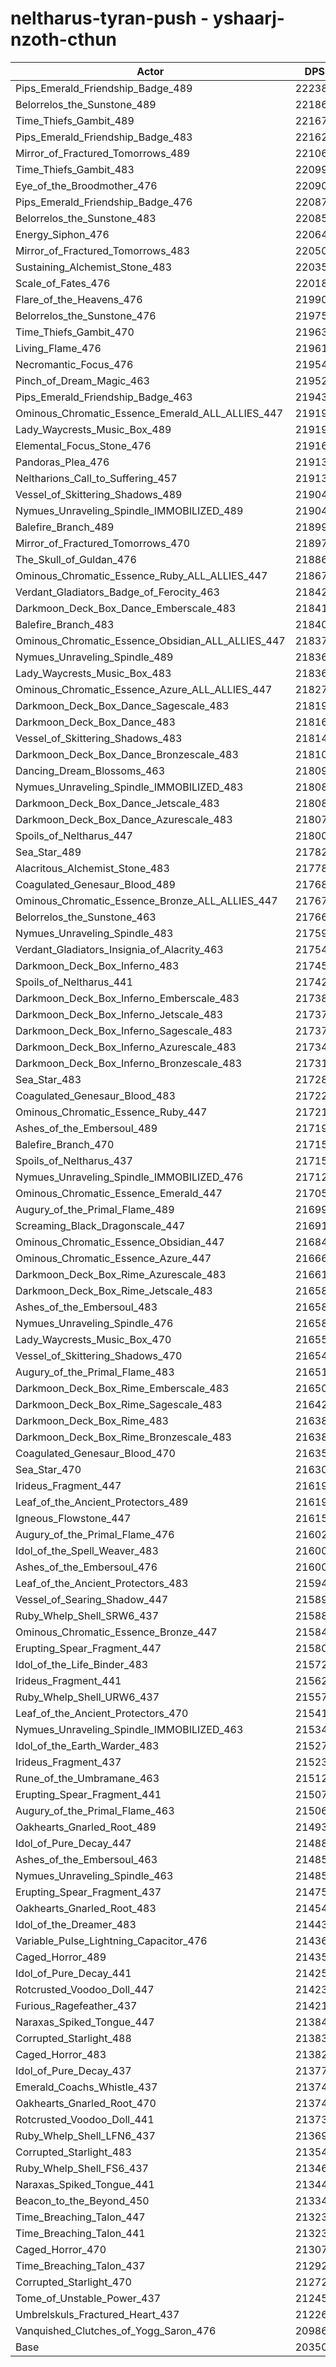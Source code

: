 # neltharus-tyran-push - yshaarj-nzoth-cthun
| Actor | DPS | Increase |
|---|:---:|:---:|
|Pips_Emerald_Friendship_Badge_489|222383|9.28%|
|Belorrelos_the_Sunstone_489|221866|9.02%|
|Time_Thiefs_Gambit_489|221678|8.93%|
|Pips_Emerald_Friendship_Badge_483|221626|8.90%|
|Mirror_of_Fractured_Tomorrows_489|221067|8.63%|
|Time_Thiefs_Gambit_483|220997|8.60%|
|Eye_of_the_Broodmother_476|220908|8.55%|
|Pips_Emerald_Friendship_Badge_476|220870|8.53%|
|Belorrelos_the_Sunstone_483|220859|8.53%|
|Energy_Siphon_476|220644|8.42%|
|Mirror_of_Fractured_Tomorrows_483|220505|8.35%|
|Sustaining_Alchemist_Stone_483|220357|8.28%|
|Scale_of_Fates_476|220185|8.20%|
|Flare_of_the_Heavens_476|219905|8.06%|
|Belorrelos_the_Sunstone_476|219753|7.98%|
|Time_Thiefs_Gambit_470|219633|7.93%|
|Living_Flame_476|219614|7.92%|
|Necromantic_Focus_476|219545|7.88%|
|Pinch_of_Dream_Magic_463|219524|7.87%|
|Pips_Emerald_Friendship_Badge_463|219439|7.83%|
|Ominous_Chromatic_Essence_Emerald_ALL_ALLIES_447|219197|7.71%|
|Lady_Waycrests_Music_Box_489|219192|7.71%|
|Elemental_Focus_Stone_476|219164|7.70%|
|Pandoras_Plea_476|219136|7.68%|
|Neltharions_Call_to_Suffering_457|219133|7.68%|
|Vessel_of_Skittering_Shadows_489|219047|7.64%|
|Nymues_Unraveling_Spindle_IMMOBILIZED_489|219047|7.64%|
|Balefire_Branch_489|218993|7.61%|
|Mirror_of_Fractured_Tomorrows_470|218973|7.60%|
|The_Skull_of_Guldan_476|218860|7.55%|
|Ominous_Chromatic_Essence_Ruby_ALL_ALLIES_447|218675|7.45%|
|Verdant_Gladiators_Badge_of_Ferocity_463|218427|7.33%|
|Darkmoon_Deck_Box_Dance_Emberscale_483|218411|7.32%|
|Balefire_Branch_483|218405|7.32%|
|Ominous_Chromatic_Essence_Obsidian_ALL_ALLIES_447|218371|7.31%|
|Nymues_Unraveling_Spindle_489|218367|7.30%|
|Lady_Waycrests_Music_Box_483|218364|7.30%|
|Ominous_Chromatic_Essence_Azure_ALL_ALLIES_447|218272|7.26%|
|Darkmoon_Deck_Box_Dance_Sagescale_483|218197|7.22%|
|Darkmoon_Deck_Box_Dance_483|218167|7.21%|
|Vessel_of_Skittering_Shadows_483|218140|7.19%|
|Darkmoon_Deck_Box_Dance_Bronzescale_483|218100|7.17%|
|Dancing_Dream_Blossoms_463|218092|7.17%|
|Nymues_Unraveling_Spindle_IMMOBILIZED_483|218085|7.16%|
|Darkmoon_Deck_Box_Dance_Jetscale_483|218083|7.16%|
|Darkmoon_Deck_Box_Dance_Azurescale_483|218078|7.16%|
|Spoils_of_Neltharus_447|218006|7.13%|
|Sea_Star_489|217825|7.04%|
|Alacritous_Alchemist_Stone_483|217781|7.02%|
|Coagulated_Genesaur_Blood_489|217689|6.97%|
|Ominous_Chromatic_Essence_Bronze_ALL_ALLIES_447|217674|6.96%|
|Belorrelos_the_Sunstone_463|217662|6.96%|
|Nymues_Unraveling_Spindle_483|217595|6.92%|
|Verdant_Gladiators_Insignia_of_Alacrity_463|217543|6.90%|
|Darkmoon_Deck_Box_Inferno_483|217453|6.85%|
|Spoils_of_Neltharus_441|217422|6.84%|
|Darkmoon_Deck_Box_Inferno_Emberscale_483|217387|6.82%|
|Darkmoon_Deck_Box_Inferno_Jetscale_483|217373|6.81%|
|Darkmoon_Deck_Box_Inferno_Sagescale_483|217370|6.81%|
|Darkmoon_Deck_Box_Inferno_Azurescale_483|217341|6.80%|
|Darkmoon_Deck_Box_Inferno_Bronzescale_483|217317|6.79%|
|Sea_Star_483|217289|6.77%|
|Coagulated_Genesaur_Blood_483|217228|6.74%|
|Ominous_Chromatic_Essence_Ruby_447|217215|6.74%|
|Ashes_of_the_Embersoul_489|217198|6.73%|
|Balefire_Branch_470|217157|6.71%|
|Spoils_of_Neltharus_437|217150|6.71%|
|Nymues_Unraveling_Spindle_IMMOBILIZED_476|217129|6.70%|
|Ominous_Chromatic_Essence_Emerald_447|217056|6.66%|
|Augury_of_the_Primal_Flame_489|216997|6.63%|
|Screaming_Black_Dragonscale_447|216910|6.59%|
|Ominous_Chromatic_Essence_Obsidian_447|216843|6.55%|
|Ominous_Chromatic_Essence_Azure_447|216663|6.47%|
|Darkmoon_Deck_Box_Rime_Azurescale_483|216612|6.44%|
|Darkmoon_Deck_Box_Rime_Jetscale_483|216588|6.43%|
|Ashes_of_the_Embersoul_483|216587|6.43%|
|Nymues_Unraveling_Spindle_476|216582|6.43%|
|Lady_Waycrests_Music_Box_470|216556|6.41%|
|Vessel_of_Skittering_Shadows_470|216547|6.41%|
|Augury_of_the_Primal_Flame_483|216510|6.39%|
|Darkmoon_Deck_Box_Rime_Emberscale_483|216506|6.39%|
|Darkmoon_Deck_Box_Rime_Sagescale_483|216428|6.35%|
|Darkmoon_Deck_Box_Rime_483|216389|6.33%|
|Darkmoon_Deck_Box_Rime_Bronzescale_483|216388|6.33%|
|Coagulated_Genesaur_Blood_470|216358|6.32%|
|Sea_Star_470|216307|6.29%|
|Irideus_Fragment_447|216194|6.24%|
|Leaf_of_the_Ancient_Protectors_489|216191|6.23%|
|Igneous_Flowstone_447|216152|6.21%|
|Augury_of_the_Primal_Flame_476|216025|6.15%|
|Idol_of_the_Spell_Weaver_483|216002|6.14%|
|Ashes_of_the_Embersoul_476|216000|6.14%|
|Leaf_of_the_Ancient_Protectors_483|215948|6.11%|
|Vessel_of_Searing_Shadow_447|215890|6.09%|
|Ruby_Whelp_Shell_SRW6_437|215887|6.08%|
|Ominous_Chromatic_Essence_Bronze_447|215840|6.06%|
|Erupting_Spear_Fragment_447|215806|6.04%|
|Idol_of_the_Life_Binder_483|215721|6.00%|
|Irideus_Fragment_441|215621|5.95%|
|Ruby_Whelp_Shell_URW6_437|215577|5.93%|
|Leaf_of_the_Ancient_Protectors_470|215419|5.85%|
|Nymues_Unraveling_Spindle_IMMOBILIZED_463|215345|5.82%|
|Idol_of_the_Earth_Warder_483|215272|5.78%|
|Irideus_Fragment_437|215235|5.76%|
|Rune_of_the_Umbramane_463|215124|5.71%|
|Erupting_Spear_Fragment_441|215074|5.69%|
|Augury_of_the_Primal_Flame_463|215067|5.68%|
|Oakhearts_Gnarled_Root_489|214936|5.62%|
|Idol_of_Pure_Decay_447|214883|5.59%|
|Ashes_of_the_Embersoul_463|214854|5.58%|
|Nymues_Unraveling_Spindle_463|214851|5.58%|
|Erupting_Spear_Fragment_437|214759|5.53%|
|Oakhearts_Gnarled_Root_483|214546|5.43%|
|Idol_of_the_Dreamer_483|214437|5.37%|
|Variable_Pulse_Lightning_Capacitor_476|214364|5.34%|
|Caged_Horror_489|214352|5.33%|
|Idol_of_Pure_Decay_441|214253|5.28%|
|Rotcrusted_Voodoo_Doll_447|214238|5.27%|
|Furious_Ragefeather_437|214216|5.26%|
|Naraxas_Spiked_Tongue_447|213842|5.08%|
|Corrupted_Starlight_488|213838|5.08%|
|Caged_Horror_483|213829|5.07%|
|Idol_of_Pure_Decay_437|213777|5.05%|
|Emerald_Coachs_Whistle_437|213749|5.03%|
|Oakhearts_Gnarled_Root_470|213740|5.03%|
|Rotcrusted_Voodoo_Doll_441|213734|5.03%|
|Ruby_Whelp_Shell_LFN6_437|213697|5.01%|
|Corrupted_Starlight_483|213545|4.93%|
|Ruby_Whelp_Shell_FS6_437|213462|4.89%|
|Naraxas_Spiked_Tongue_441|213445|4.88%|
|Beacon_to_the_Beyond_450|213348|4.84%|
|Time_Breaching_Talon_447|213239|4.78%|
|Time_Breaching_Talon_441|213236|4.78%|
|Caged_Horror_470|213075|4.70%|
|Time_Breaching_Talon_437|212921|4.63%|
|Corrupted_Starlight_470|212729|4.53%|
|Tome_of_Unstable_Power_437|212457|4.40%|
|Umbrelskuls_Fractured_Heart_437|212263|4.30%|
|Vanquished_Clutches_of_Yogg_Saron_476|209860|3.12%|
|Base|203504|0.00%|
